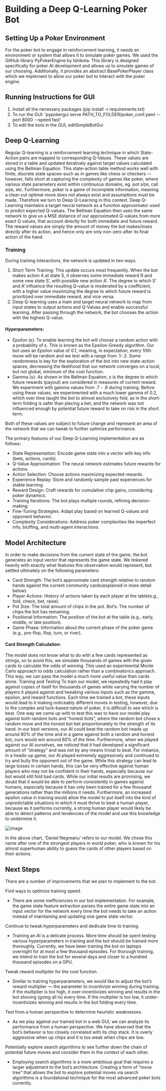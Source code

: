 # Building a Deep Q-Learning Poker Bot
## Setting Up a Poker Environment
For the poker bot to engage in reinforcement learning, it needs an environment or system that allows it to simulate poker games. We used the GitHub library PyPokerEngine by Ishikota. This library is designed specifically for poker AI development and allows us to simulate games of our choosing. Additionally, it provides an abstract BasePokerPlayer class which we implement to allow our poker bot to interact with the poker engine.

## Running Instructions for GUI
1. Install all the necessary packages (pip install -r requirements.txt)
2. To run the GUI: 'pypokergui serve PATH_TO_FOLDER/poker_conf.yaml --port 8000 --speed fast'
3. To edit the bots in the GUI, editSimpleBotGui


## Deep Q-Learning
Regular Q-learning is a reinforcement learning technique in which State-Action pairs are mapped to corresponding Q-Values. These values are stored in a table and updated iteratively against target values calculated using the Bellman Equation. This state-action table method works well with finite, discrete state spaces–such as in games like chess or checkers — however, falls short at capturing the complexity of games like poker, where various state parameters exist within continuous domains, eg. pot size, call size, etc. Furthermore, poker is a game of incomplete information, meaning a clear-cut optimal move does not always exist and assumptions must be made. Therefore we turn to Deep Q-Learning in this context. Deep Q-Learning maintains a target neural network as a function approximator used to predict expected Q-values. The Bellman Equation then uses the same network to give us a MSE distance of our approximated Q-values from more exact Q values, that account directly for both immediate and future reward. The reward values are simply the amount of money the bot makes/loses directly after its action, and hence only are only non-zero after its final action of the hand.

### Training
During training interactions, the network is updated in two ways.
1. Short Term Training: This update occurs most frequently. When the bot makes action A at state S, it observes some immediate reward R and some new state S’, with possible new action A’. The degree to which S’ and A’ influence the resulting Q-value is moderated by a coefficient, with a higher value maximizing the degree to which future reward is prioritized over immediate reward, and vice versa. 
2. Deep Q-learning uses a main and target neural network to map from input states to output actions and Q-Values and enable successful learning. After passing through the network, the bot chooses the action with the highest Q-value. 

#### Hyperparameters:
* Epsilon (ε): To enable learning the bot will choose a random action with a probability of ε. This is known as the Epsilon-Greedy algorithm. Our bot uses an Epsilon value of 0.1, meaning, in expectation, every 10th move will be random and we test with a range from .1-.2. Some randomness is key for the exploration of the bot into new state-action spaces, decreasing the likelihood that our network converges on a local, but not global, minimum of the cost function.
* Gamma (γ): As shown in the Bellman Equation, γ is the degree to which future rewards (payout) are considered in measures of current reward. We experiment with gamma values from .7 - .9 during training. Before using these values, we experimented with a much lower gamma of 0.2, which over time taught the bot to almost exclusively fold, as in the short-term folding is safer than placing a bet, and the network was not influenced enough by potential future reward to take on risk in the short term. 

Both of these values are subject to future change and represent an area of the network that we can tweak to further optimize performance.

The primary features of our Deep Q-Learning implementation are as follows:


* State Representation: Encode game state into a vector with key info (bets, actions, cards).
* Q-Value Approximation: The neural network estimates future rewards for actions.
* Action Selection: Choose actions maximizing expected rewards.
* Experience Replay: Store and randomly sample past experiences for stable learning.
* Reward Design: Craft rewards for cumulative chip gains, considering poker dynamics.
* Training Iterations: The bot plays multiple rounds, refining decision-making.
* Fine-Tuning Strategies: Adapt play based on learned Q-values and opponent behavior.
* Complexity Considerations: Address poker complexities like imperfect info, bluffing, and multi-agent interactions. 

## Model Architecture
In order to make decisions from the current state of the game, the bot generates an input vector that represents the game state. We tinkered heavily with exactly what features this observation would represent, but settled ultimately on the following parameters:

* Card Strength: The bot’s approximate card strength relative to random hands against the current community cards(explained in more detail below)
* Player Actions: History of actions taken by each player at the table(e.g., fold, check, bet, raise).
* Pot Size: The total amount of chips in the pot.
Bot’s: The number of chips the bot has remaining.
* Positional Information: The position of the bot at the table (e.g., early, middle, or late position).
* Game Phase: Information about the current phase of the poker game (e.g., pre-flop, flop, turn, or river).

#### Card Strength Calculation:

The model does not know what to do with a few cards represented as strings, so to avoid this, we simulate thousands of games with the given cards to calculate the odds of winning. This used an experimental Monte Carlo approach to odds calculation rather than a combinatorics approach. This way, we can pass the model a much more useful value than cards alone.
Training and Testing
To train our model, we repeatedly had it play against copies of itself for thousands of games while varying the number of players it played against and tweaking various inputs such as the gamma, epsilon, and reward functions. Each time we trained a bot, these inputs would lead to it making noticeably different moves in testing, however, due to the complex and luck-based nature of poker, it is difficult to see which is best. One way we came up with to test this was to have our model play against both random bots and “honest bots”, where the random bot chose a random move and the honest bot bet proportionately to the strength of its hand. In our best versions, our AI could beat the random bot heads up around 80% of the time and in a game against both a random and honest bot, ours would win around 60% of the time. Furthermore, when we played against our AI ourselves, we noticed that it had developed a significant amount of “strategy” and was not by any means trivial to beat. For instance, in a heads-up game, our AI played extremely aggressively and continued to try and bully the opponent out of the game. While this strategy can lead to large losses in certain hands, this can be very effective against human players who may not be confident in their hands, especially because our bot would still fold bad cards. While our initial results are promising, we doubt that it would be able to perform consistently in games against humans, especially because it has only been trained for a few thousand generations rather than the millions it needs. Furthermore, an increased epsilon value in training would allow the model to put itself into the kind of unpredictable situations in which it must thrive to beat a human player, because as it performs currently, a strong human player would likely be able to detect patterns and tendencies of the model and use this knowledge to undermine it. 

![image](https://github.com/alexander-hm/Poker-Bot/assets/97179271/cbf1fa28-f6e0-433d-a001-a7fef75a1d8c)

In the above chart, ‘Daniel Negreanu’ refers to our model. We chose this name after one of the strongest players in world poker, who is known for his almost superhuman ability to guess the cards of other players based on their actions. 

## Next Steps
There are a number of improvements that we plan to implement to the bot. 

Find ways to optimize training speed.
* There are some inefficiencies in our bot implementation. For example, the game state feature extraction parses the entire game state into an input vector for the network every time the bot needs to take an action instead of maintaining and updating one game state vector.

Continue to tweak hyperparameters and dedicate time to training.
* Training an AI is a delicate process. More time should be spent testing various hyperparameters in training and the bot should be trained more thoroughly. Currently, we have been training the bot on laptops overnight for at most a few thousand episodes. For thorough training, we intend to train the bot for several days and closer to a hundred thousand episodes on a GPU.

Tweak reward multiplier for the cost function.
* Similar to training hyperparameters, we would like to adjust the bot’s reward multiplier — the parameter to incentivize winning during training. If the multiplier is too high, it over-incentivizes winning and results in the bot shoving (going all in) every time. If the multiplier is too low, it under-incentivizes winning and results in the bot folding every time.

Test from a human perspective to determine heuristic weaknesses.
* As we play against our trained bot in a web GUI, we can analyze its performance from a human perspective. We have observed that the bot’s behavior is too closely correlated with its chip stack. It is overly aggressive when up chips and it is too weak when chips are low. 

Potentially explore search algorithms to see further down the chain of potential future moves and consider them in the context of each other.
* Employing search algorithms is a more ambitious goal that requires a larger adjustment to the bot’s architecture. Creating a form of “move tree” that allows the bot to explore potential moves via search algorithms is a foundational technique for the most advanced poker bots currently.
